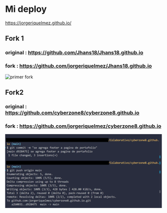 # Mi deploy 
https://jorgeriquelmez.github.io/

## Fork 1
### original : https://github.com/Jhans18/Jhans18.github.io
### fork : https://github.com/jorgeriquelmez/Jhans18.github.io
![primer fork](./colaborativo/colaborativo1.png)

## Fork2
### original : https://github.com/cyberzone8/cyberzone8.github.io
### fork : https://github.com/jorgeriquelmez/cyberzone8.github.io
![primer fork](./colaborativo/colaborativo2.png)

